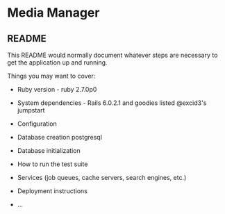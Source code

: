 # Media Manager

## README

This README would normally document whatever steps are necessary to get the
application up and running.

Things you may want to cover:

- Ruby version - ruby 2.7.0p0

- System dependencies - Rails 6.0.2.1 and goodies listed @excid3's jumpstart

- Configuration

- Database creation postgresql
- Database initialization

- How to run the test suite

- Services (job queues, cache servers, search engines, etc.)

- Deployment instructions

- ...
